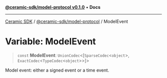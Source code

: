 [**@ceramic-sdk/model-protocol v0.1.0**](../README.md) • **Docs**

***

[Ceramic SDK](../../../README.md) / [@ceramic-sdk/model-protocol](../README.md) / ModelEvent

# Variable: ModelEvent

> `const` **ModelEvent**: `UnionCodec`\<[`SparseCodec`\<`object`\>, `ExactCodec`\<`TypeCodec`\<`object`\>\>]\>

Model event: either a signed event or a time event.

